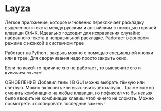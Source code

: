 # Layza
Лёгкое приложение, которое мгновенно переключает раскладку выделенного текста между русским и английским с помощью горячей клавиши Ctrl+K. Идеально подходит для исправления случайно набранного текста в неправильной раскладке. Работает в фоновом режиме с иконкой в системном трее

Работает на Python , закрыть можно с помощью специальной кнопки или в трее. Для сворачивания надо просто закрыть окно.

Если по какой-то причине оно не работает , то выключите его и включите заново!


ОБНОВЛЕНИЕ! 
Добавил темы !
В GUI можно выбрать тёмную или светлую. Можно включить или выключить автозапуск . 
Так же можно сменить комбинацию на любые клавиши, но пофиксил что бы нельзя было вводить не комбинации клавиш чтоб ничего не сломать. 
Можно посмотреть и скопировать последние замены!
